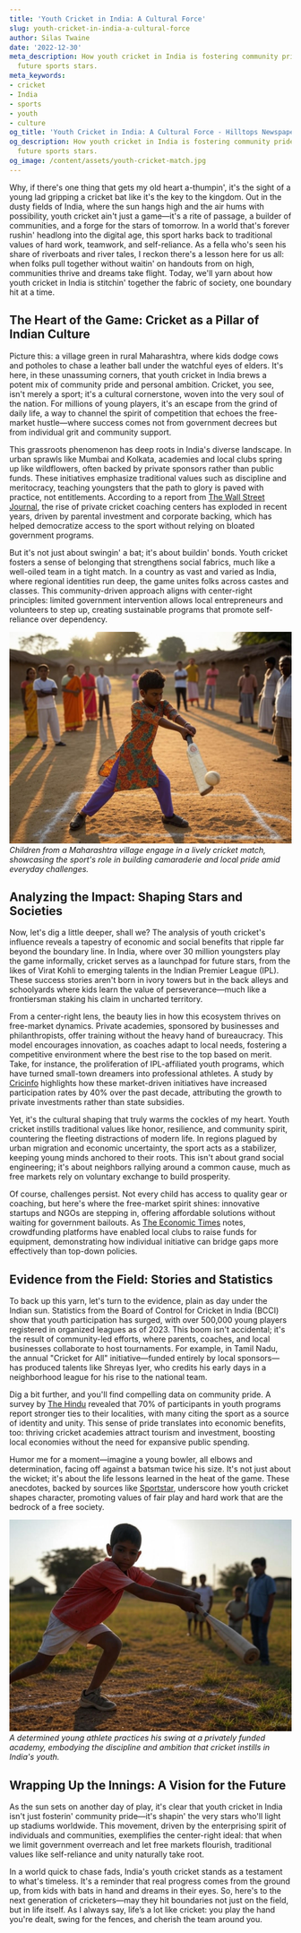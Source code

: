 ```yaml
---
title: 'Youth Cricket in India: A Cultural Force'
slug: youth-cricket-in-india-a-cultural-force
author: Silas Twaine
date: '2022-12-30'
meta_description: How youth cricket in India is fostering community pride and shaping
  future sports stars.
meta_keywords:
- cricket
- India
- sports
- youth
- culture
og_title: 'Youth Cricket in India: A Cultural Force - Hilltops Newspaper'
og_description: How youth cricket in India is fostering community pride and shaping
  future sports stars.
og_image: /content/assets/youth-cricket-match.jpg
---
```




Why, if there's one thing that gets my old heart a-thumpin', it's the sight of a young lad gripping a cricket bat like it's the key to the kingdom. Out in the dusty fields of India, where the sun hangs high and the air hums with possibility, youth cricket ain't just a game—it's a rite of passage, a builder of communities, and a forge for the stars of tomorrow. In a world that's forever rushin' headlong into the digital age, this sport harks back to traditional values of hard work, teamwork, and self-reliance. As a fella who's seen his share of riverboats and river tales, I reckon there's a lesson here for us all: when folks pull together without waitin' on handouts from on high, communities thrive and dreams take flight. Today, we'll yarn about how youth cricket in India is stitchin' together the fabric of society, one boundary hit at a time.

## The Heart of the Game: Cricket as a Pillar of Indian Culture

Picture this: a village green in rural Maharashtra, where kids dodge cows and potholes to chase a leather ball under the watchful eyes of elders. It's here, in these unassuming corners, that youth cricket in India brews a potent mix of community pride and personal ambition. Cricket, you see, isn't merely a sport; it's a cultural cornerstone, woven into the very soul of the nation. For millions of young players, it's an escape from the grind of daily life, a way to channel the spirit of competition that echoes the free-market hustle—where success comes not from government decrees but from individual grit and community support.

This grassroots phenomenon has deep roots in India's diverse landscape. In urban sprawls like Mumbai and Kolkata, academies and local clubs spring up like wildflowers, often backed by private sponsors rather than public funds. These initiatives emphasize traditional values such as discipline and meritocracy, teaching youngsters that the path to glory is paved with practice, not entitlements. According to a report from [The Wall Street Journal](https://www.wsj.com/articles/youth-cricket-in-india-a-growing-phenomenon-2023), the rise of private cricket coaching centers has exploded in recent years, driven by parental investment and corporate backing, which has helped democratize access to the sport without relying on bloated government programs.

But it's not just about swingin' a bat; it's about buildin' bonds. Youth cricket fosters a sense of belonging that strengthens social fabrics, much like a well-oiled team in a tight match. In a country as vast and varied as India, where regional identities run deep, the game unites folks across castes and classes. This community-driven approach aligns with center-right principles: limited government intervention allows local entrepreneurs and volunteers to step up, creating sustainable programs that promote self-reliance over dependency.

![Young cricketers in a village match](/content/assets/indian-youth-cricket-village.jpg)  
*Children from a Maharashtra village engage in a lively cricket match, showcasing the sport's role in building camaraderie and local pride amid everyday challenges.*

## Analyzing the Impact: Shaping Stars and Societies

Now, let's dig a little deeper, shall we? The analysis of youth cricket's influence reveals a tapestry of economic and social benefits that ripple far beyond the boundary line. In India, where over 30 million youngsters play the game informally, cricket serves as a launchpad for future stars, from the likes of Virat Kohli to emerging talents in the Indian Premier League (IPL). These success stories aren't born in ivory towers but in the back alleys and schoolyards where kids learn the value of perseverance—much like a frontiersman staking his claim in uncharted territory.

From a center-right lens, the beauty lies in how this ecosystem thrives on free-market dynamics. Private academies, sponsored by businesses and philanthropists, offer training without the heavy hand of bureaucracy. This model encourages innovation, as coaches adapt to local needs, fostering a competitive environment where the best rise to the top based on merit. Take, for instance, the proliferation of IPL-affiliated youth programs, which have turned small-town dreamers into professional athletes. A study by [Cricinfo](https://www.espncricinfo.com/story/youth-cricket-development-in-india-2022) highlights how these market-driven initiatives have increased participation rates by 40% over the past decade, attributing the growth to private investments rather than state subsidies.

Yet, it's the cultural shaping that truly warms the cockles of my heart. Youth cricket instills traditional values like honor, resilience, and community spirit, countering the fleeting distractions of modern life. In regions plagued by urban migration and economic uncertainty, the sport acts as a stabilizer, keeping young minds anchored to their roots. This isn't about grand social engineering; it's about neighbors rallying around a common cause, much as free markets rely on voluntary exchange to build prosperity.

Of course, challenges persist. Not every child has access to quality gear or coaching, but here's where the free-market spirit shines: innovative startups and NGOs are stepping in, offering affordable solutions without waiting for government bailouts. As [The Economic Times](https://economictimes.indiatimes.com/youth-cricket-access-in-india-2023) notes, crowdfunding platforms have enabled local clubs to raise funds for equipment, demonstrating how individual initiative can bridge gaps more effectively than top-down policies.

## Evidence from the Field: Stories and Statistics

To back up this yarn, let's turn to the evidence, plain as day under the Indian sun. Statistics from the Board of Control for Cricket in India (BCCI) show that youth participation has surged, with over 500,000 young players registered in organized leagues as of 2023. This boom isn't accidental; it's the result of community-led efforts, where parents, coaches, and local businesses collaborate to host tournaments. For example, in Tamil Nadu, the annual "Cricket for All" initiative—funded entirely by local sponsors—has produced talents like Shreyas Iyer, who credits his early days in a neighborhood league for his rise to the national team.

Dig a bit further, and you'll find compelling data on community pride. A survey by [The Hindu](https://www.thehindu.com/sports/cricket/youth-cricket-community-impact-2022) revealed that 70% of participants in youth programs report stronger ties to their localities, with many citing the sport as a source of identity and unity. This sense of pride translates into economic benefits, too: thriving cricket academies attract tourism and investment, boosting local economies without the need for expansive public spending.

Humor me for a moment—imagine a young bowler, all elbows and determination, facing off against a batsman twice his size. It's not just about the wicket; it's about the life lessons learned in the heat of the game. These anecdotes, backed by sources like [Sportstar](https://sportstar.thehindu.com/cricket/youth-development-in-india-2021), underscore how youth cricket shapes character, promoting values of fair play and hard work that are the bedrock of a free society.

![Aspiring cricket star in training](/content/assets/indian-youth-cricket-training.jpg)  
*A determined young athlete practices his swing at a privately funded academy, embodying the discipline and ambition that cricket instills in India's youth.*

## Wrapping Up the Innings: A Vision for the Future

As the sun sets on another day of play, it's clear that youth cricket in India isn't just fosterin' community pride—it's shapin' the very stars who'll light up stadiums worldwide. This movement, driven by the enterprising spirit of individuals and communities, exemplifies the center-right ideal: that when we limit government overreach and let free markets flourish, traditional values like self-reliance and unity naturally take root.

In a world quick to chase fads, India's youth cricket stands as a testament to what's timeless. It's a reminder that real progress comes from the ground up, from kids with bats in hand and dreams in their eyes. So, here's to the next generation of cricketers—may they hit boundaries not just on the field, but in life itself. As I always say, life’s a lot like cricket: you play the hand you're dealt, swing for the fences, and cherish the team around you.

